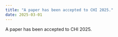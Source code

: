 ```yaml
---
title: "A paper has been accepted to CHI 2025."
date: 2025-03-01
---
```

A paper has been accepted to CHI 2025.
